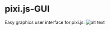 # pixi.js-GUI
Easy graphics user interface for pixi.js:
![alt text](https://github.com/zero0bytes/pixi.js-GUI/edit/master/pixi-gui.jpg)
